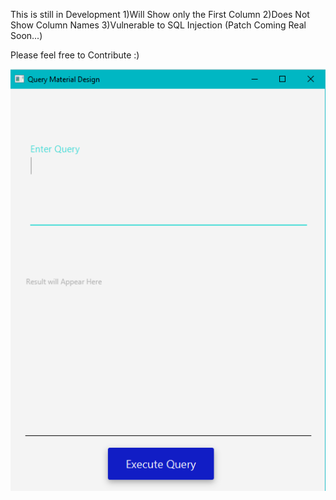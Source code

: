 This is still in Development
1)Will Show only the First Column
2)Does Not Show Column Names
3)Vulnerable to SQL Injection (Patch Coming Real Soon...)

Please feel free to Contribute :)

![Alt text]( https://github.com/RAVURISREESAIHARIKRISHNA/Material-Design/blob/master/TextAreaSelectCommand/Capturemd.PNG "Optional title")
